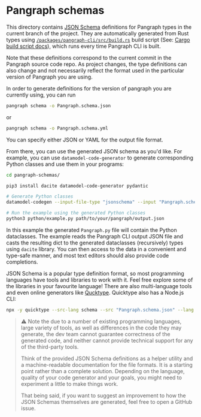 # Pangraph schemas

This directory contains [JSON Schema](https://json-schema.org/) definitions for Pangraph types in the current branch of the project. They are automatically generated from Rust types using [`/packages/pangraph-cli/src/build.rs`](../pangraph-cli/src/build.rs) build script (See: [Cargo build script docs](https://doc.rust-lang.org/cargo/reference/build-scripts.html)), which runs every time Pangraph CLI is built.

Note that these definitions correspond to the current commit in the Pangraph source code repo. As project changes, the type definitions can also change and not necessarily reflect the format used in the particular version of Pangraph you are using.

In order to generate definitions for the version of pangraph you are currently using, you can run

```bash
pangraph schema -o Pangraph.schema.json
```

or

```bash
pangraph schema -o Pangraph.schema.yml
```

You can specify either JSON or YAML for the output file format.

From there, you can use the generated JSON schema as you'd like. For example, you can use `datamodel-code-generator` to generate corresponding Python classes and use them in your programs:

```bash
cd pangraph-schemas/

pip3 install dacite datamodel-code-generator pydantic

# Generate Python classes
datamodel-codegen --input-file-type "jsonschema" --input "Pangraph.schema.json" --output-model-type "dataclasses.dataclass" --enum-field-as-literal=all --output "python/Pangraph.py"

# Run the example using the generated Python classes
python3 python/example.py path/to/your/pangraph/output.json

```

In this example the generated `Pangraph.py` file will contain the Python dataclasses. The example reads the Pangraph CLI output JSON file and casts the resulting dict to the generated dataclasses (recursively) types using `dacite` library. You can then access to the data in a convenient and type-safe manner, and most text editors should also provide code completions.

JSON Schema is a popular type definition format, so most programming languages have tools and libraries to work with it. Feel free explore some of the libraries in your favourite language! There are also multi-language tools and even online generators like [Qucktype](https://quicktype.io/). Quicktype also has a Node.js CLI:

```bash
npx -y quicktype --src-lang schema --src "Pangraph.schema.json" --lang python --python-version 3.7 --just-types --top-level "_PangraphSchemaRoot" --out "python/Pangraph.py"
```

> ⚠️ Note the due to a number of existing programming languages, large variety of tools, as well as differences in the code they may generate, the dev team cannot guarantee correctness of the generated code, and neither cannot provide technical support for any of the third-party tools.
> 
> Think of the provided JSON Schema definitions as a helper utility and a machine-readable documentation for the file formats. It is a starting point rather than a complete solution. Depending on the language, quality of your code generator and your goals, you might need to experiment a little to make things work.
> 
> That being said, if you want to suggest an improvement to how the JSON Schemas themselves are generated, feel free to open a GitHub issue.
